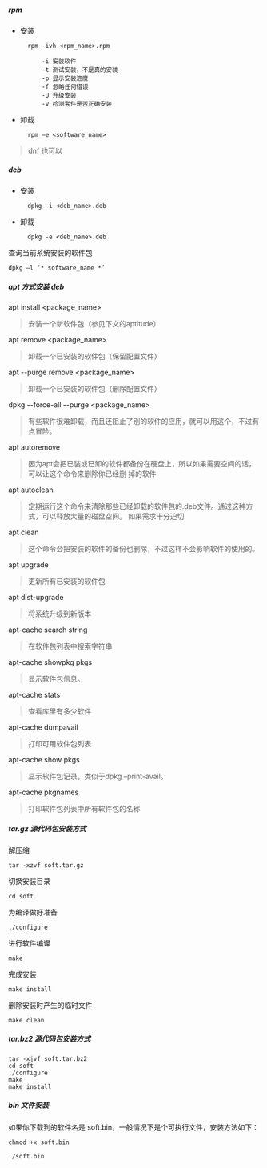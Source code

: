 ##### rpm

- 安装

        rpm -ivh <rpm_name>.rpm

            -i 安装软件
            -t 测试安装，不是真的安装
            -p 显示安装进度
            -f 忽略任何错误
            -U 升级安装
            -v 检测套件是否正确安装

- 卸载

        rpm –e <software_name>

> dnf 也可以

##### deb

- 安装

        dpkg -i <deb_name>.deb

- 卸载

        dpkg -e <deb_name>.deb

查询当前系统安装的软件包

    dpkg –l ‘* software_name *’

##### apt 方式安装 deb

apt install <package_name>
> 安装一个新软件包（参见下文的aptitude）

apt remove <package_name>
> 卸载一个已安装的软件包（保留配置文件）

apt --purge remove <package_name>
> 卸载一个已安装的软件包（删除配置文件）

dpkg --force-all --purge <package_name> 
> 有些软件很难卸载，而且还阻止了别的软件的应用，就可以用这个，不过有点冒险。

apt autoremove
> 因为apt会把已装或已卸的软件都备份在硬盘上，所以如果需要空间的话，可以让这个命令来删除你已经删
掉的软件

apt autoclean
> 定期运行这个命令来清除那些已经卸载的软件包的.deb文件。通过这种方式，可以释放大量的磁盘空间。
如果需求十分迫切

apt clean
> 这个命令会把安装的软件的备份也删除，不过这样不会影响软件的使用的。

apt upgrade
> 更新所有已安装的软件包

apt dist-upgrade
> 将系统升级到新版本

apt-cache search string
> 在软件包列表中搜索字符串

apt-cache showpkg pkgs
> 显示软件包信息。

apt-cache stats
> 查看库里有多少软件

apt-cache dumpavail
> 打印可用软件包列表

apt-cache show pkgs
> 显示软件包记录，类似于dpkg –print-avail。

apt-cache pkgnames
> 打印软件包列表中所有软件包的名称

##### tar.gz 源代码包安装方式

解压缩

    tar -xzvf soft.tar.gz

切换安装目录

    cd soft

为编译做好准备

    ./configure

进行软件编译

    make

完成安装

    make install

删除安装时产生的临时文件

    make clean

##### tar.bz2 源代码包安装方式

    tar -xjvf soft.tar.bz2
    cd soft
    ./configure
    make
    make install

##### bin 文件安装

如果你下载到的软件名是 soft.bin，一般情况下是个可执行文件，安装方法如下：

    chmod +x soft.bin

    ./soft.bin
